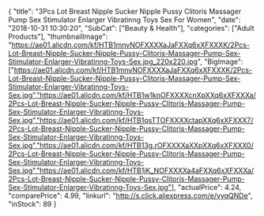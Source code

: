 {
	"title": "3Pcs Lot Breast Nipple Sucker Nipple Pussy Clitoris Massager Pump Sex Stimulator Enlarger Vibratinng Toys Sex For Women",
	"date": "2018-10-31 10:30:20",
	"SubCat": ["Beauty & Health"],
	"categories": ["Adult Products"],
	"thumbnailImage": "https://ae01.alicdn.com/kf/HTB1mnvNOFXXXXaJaFXXq6xXFXXXK/2Pcs-Lot-Breast-Nipple-Sucker-Nipple-Pussy-Clitoris-Massager-Pump-Sex-Stimulator-Enlarger-Vibratinng-Toys-Sex.jpg_220x220.jpg",
	"BigImage": ["https://ae01.alicdn.com/kf/HTB1mnvNOFXXXXaJaFXXq6xXFXXXK/2Pcs-Lot-Breast-Nipple-Sucker-Nipple-Pussy-Clitoris-Massager-Pump-Sex-Stimulator-Enlarger-Vibratinng-Toys-Sex.jpg","https://ae01.alicdn.com/kf/HTB1w1knOFXXXXcnXpXXq6xXFXXXa/2Pcs-Lot-Breast-Nipple-Sucker-Nipple-Pussy-Clitoris-Massager-Pump-Sex-Stimulator-Enlarger-Vibratinng-Toys-Sex.jpg","https://ae01.alicdn.com/kf/HTB1qsTTOFXXXXctapXXq6xXFXXX7/2Pcs-Lot-Breast-Nipple-Sucker-Nipple-Pussy-Clitoris-Massager-Pump-Sex-Stimulator-Enlarger-Vibratinng-Toys-Sex.jpg","https://ae01.alicdn.com/kf/HTB13g.rOFXXXXaXXpXXq6xXFXXX0/2Pcs-Lot-Breast-Nipple-Sucker-Nipple-Pussy-Clitoris-Massager-Pump-Sex-Stimulator-Enlarger-Vibratinng-Toys-Sex.jpg","https://ae01.alicdn.com/kf/HTB1jK_NOFXXXXa4aFXXq6xXFXXXa/2Pcs-Lot-Breast-Nipple-Sucker-Nipple-Pussy-Clitoris-Massager-Pump-Sex-Stimulator-Enlarger-Vibratinng-Toys-Sex.jpg"],
	"actualPrice": 4.24,
	"comparePrice": 4.99,
	"linkurl": "http://s.click.aliexpress.com/e/vyqQNDe",
	"inStock": 89
}
